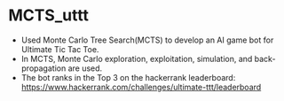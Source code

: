 # MCTS_uttt
- Used Monte Carlo Tree Search(MCTS) to develop an AI game bot for Ultimate Tic Tac Toe. 
- In MCTS, Monte Carlo exploration, exploitation, simulation, and back-propagation are used. 
- The bot ranks in the Top 3 on the hackerrank leaderboard: https://www.hackerrank.com/challenges/ultimate-ttt/leaderboard




